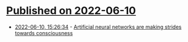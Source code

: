 # [Published on 2022-06-10](index.md)

* [2022-06-10, 15:26:34](https://news.ycombinator.com/item?id=31695483) - [Artificial neural networks are making strides towards consciousness](https://www.economist.com/by-invitation/2022/06/09/artificial-neural-networks-are-making-strides-towards-consciousness-according-to-blaise-aguera-y-arcas)
